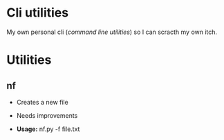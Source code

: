 # Cli utilities

My own personal cli (*command line utilities*) so I can scracth my own itch.

# Utilities

## nf

- Creates a new file 
- Needs improvements

- **Usage:** nf.py -f file.txt